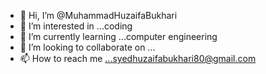 - 👋 Hi, I’m @MuhammadHuzaifaBukhari
- 👀 I’m interested in ...coding
- 🌱 I’m currently learning ...computer engineering
- 💞️ I’m looking to collaborate on ...
- 📫 How to reach me ...syedhuzaifabukhari80@gmail.com

<!---
MuhammadHuzaifaBukhari/MuhammadHuzaifaBukhari is a ✨ special ✨ repository because its `README.md` (this file) appears on your GitHub profile.
You can click the Preview link to take a look at your changes.
--->
